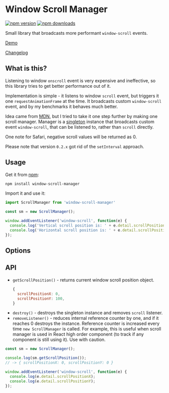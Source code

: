 # Window Scroll Manager

[![npm version](https://img.shields.io/npm/v/window-scroll-manager.svg?style=flat-square)](https://www.npmjs.com/package/window-scroll-manager)
[![npm downloads](https://img.shields.io/npm/dm/window-scroll-manager.svg?style=flat-square)](https://www.npmjs.com/package/window-scroll-manager)

Small library that broadcasts more performant `window-scroll` events.

[Demo](https://stanko.github.io/window-scroll-manager/)

[Changelog](CHANGELOG.md)

## What is this?

Listening to window `onscroll` event is very expensive and ineffective,
so this library tries to get better performance out of it.

Implementation is simple - it listens to window `scroll` event,
but triggers it one `requestAnimationFrame` at the time.
It broadcasts custom `window-scroll` event, and by my benchmarks it behaves much better.

Idea came from [MDN](https://developer.mozilla.org/en-US/docs/Web/Events/scroll#Example),
but I tried to take it one step further by making one scroll manager.
Manager is a [singleton](https://en.wikipedia.org/wiki/Singleton_pattern) instance that broadcasts custom event
`window-scroll`, that can be listened to, rather than `scroll` directly.

One note for Safari, negative scroll values will be returned as 0.

Please note that version `0.2.x` got rid of the `setInterval` approach.

## Usage

Get it from [npm](https://www.npmjs.com/package/window-scroll-manager):

```sh
npm install window-scroll-manager
```

Import it and use it:

```js
import ScrollManager from 'window-scroll-manager'

const sm = new ScrollManager();

window.addEventListener('window-scroll', function(e) {
  console.log('Vertical scroll position is: ' + e.detail.scrollPositionY);
  console.log('Horizontal scroll position is: ' + e.detail.scrollPositionX);
});
```

## Options

## API

  * `getScrollPosition()` - returns current window scroll position object.
    ```js
    {
      scrollPositionX: 0,
      scrollPositionY: 100,
    }
    ```
  * `destroy()` - destroys the singleton instance and removes `scroll` listener.
  * `removeListener()` - reduces internal reference counter by one, and if it reaches 0 destroys the instance. Reference counter is increased every time `new ScrollManager` is called. For example, this is useful when scroll manager is used in React high order component (to track if any component is still using it). Use with caution.

```js
const sm = new ScrollManager();

console.log(sm.getScrollPosition());
// -> { scrollPositionX: 0, scrollPositionY: 0 }

window.addEventListener('window-scroll', function(e) {
  console.log(e.detail.scrollPositionX);
  console.log(e.detail.scrollPositionY);
});
```

